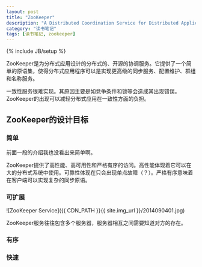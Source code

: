 ```yaml
---
layout: post
title: "ZooKeeper"
description: "A Distributed Coordination Service for Distributed Applications"
category: "读书笔记"
tags: [读书笔记, zookeeper]
---
```

{% include JB/setup %}

ZooKeeper是为分布式应用设计的分布式的、开源的协调服务。它提供了一个简单的原语集，使得分布式应用程序可以是实现更高级的同步服务、配置维护、群组和名称服务。

一致性服务很难实现。其原因主要是如竞争条件和锁等会造成其出现错误。ZooKeeper的出现可以减轻分布式应用在一致性方面的负担。

## ZooKeeper的设计目标

### 简单

前面一段的介绍我也没看出来简单啊。

ZooKeeper提供了高性能、高可用性和严格有序的访问。高性能体现着它可以在大的分布式系统中使用。可靠性体现在只会出现单点故障（？）。严格有序意味着在客户端可以实现复杂的同步原语。

### 可扩展

![ZooKeeper Service]({{ CDN_PATH }}{{ site.img_url }}/2014090401.jpg)

ZooKeeper服务往往包含多个服务器，服务器相互之间需要知道对方的存在。

### 有序

### 快速